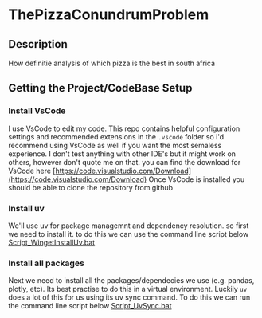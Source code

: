 <!-- start header -->
# ThePizzaConundrumProblem
<!-- end header -->





## Description
<!-- start description -->
How definitie analysis of which pizza is the best in south africa
<!-- end description -->

## Getting the Project/CodeBase Setup
### Install VsCode 
I use VsCode to edit my code. This repo contains helpful configuration settings and recommended extensions in the `.vscode` folder so i'd recommend using VsCode as well if you want the most semaless experience. I don't test anything with other IDE's but it might work on others, however don't quote me on that.
you can find the download for VsCode here 
[https://code.visualstudio.com/Download](https://code.visualstudio.com/Download)
Once VsCode is installed you should be able to clone the repository from github


### Install uv
We'll use uv for package managemnt and dependency resolution. 
so first we need to install it. 
to do this we can use the command line script below
[Script_WingetInstallUv.bat](Script_WingetInstallUv.bat)

### Install all packages
Next we need to install all the packages/dependecies we use (e.g. pandas, plotly, etc).
Its best practise to do this in a virtual environment. Luckily `uv` does a lot of this for us using its uv sync command. 
To do this we can run the command line script below
[Script_UvSync.bat](Script_UvSync.bat)



